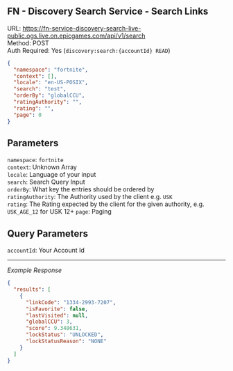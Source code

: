 ## FN - Discovery Search Service - Search Links

URL: https://fn-service-discovery-search-live-public.ogs.live.on.epicgames.com/api/v1/search \
Method: POST \
Auth Required: Yes (`discovery:search:{accountId} READ`)

```json
{
  "namespace": "fortnite",
  "context": [],
  "locale": "en-US-POSIX",
  "search": "test",
  "orderBy": "globalCCU",
  "ratingAuthority": "",
  "rating": "",
  "page": 0
}
```

## Parameters

`namespace`: `fortnite` <br/>
`context`: Unknown Array <br/>
`locale`: Language of your input <br/>
`search`: Search Query Input <br/>
`orderBy`: What key the entries should be ordered by <br/>
`ratingAuthority`: The Authority used by the client e.g. `USK` <br/>
`rating`: The Rating expected by the client for the given authority, e.g. `USK_AGE_12` for USK 12+
`page`: Paging

## Query Parameters

`accountId`: Your Account Id

---

_Example Response_

```json
{
  "results": [
    {
      "linkCode": "1334-2993-7207",
      "isFavorite": false,
      "lastVisited": null,
      "globalCCU": 3,
      "score": 9.348631,
      "lockStatus": "UNLOCKED",
      "lockStatusReason": "NONE"
    }
  ]
}
```
